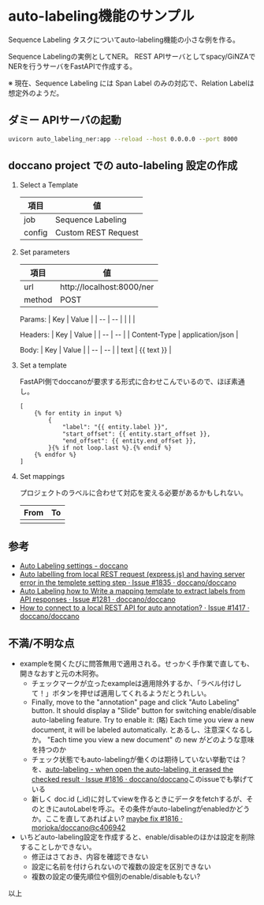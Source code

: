 # auto-labeling機能のサンプル

Sequence Labeling タスクについてauto-labeling機能の小さな例を作る。

Sequence Labelingの実例としてNER。
REST APIサーバとしてspacy/GiNZAでNERを行うサーバをFastAPIで作成する。

※ 現在、Sequence Labeling には Span Label のみの対応で、Relation Labelは想定外のようだ。


## ダミー APIサーバの起動

```bash
uvicorn auto_labeling_ner:app --reload --host 0.0.0.0 --port 8000
```

## doccano project での auto-labeling 設定の作成

1. Select a Template

    | 項目 | 値 |
    | -- | -- |
    | job | Sequence Labeling |
    | config | Custom REST Request |

2. Set parameters

    | 項目 | 値 |
    | -- | -- |
    | url | http://localhost:8000/ner |
    | method | POST |

    Params:
    | Key | Value |
    | -- | -- |
    |  |  |

    Headers:
    | Key | Value |
    | -- | -- |
    | Content-Type | application/json |

    Body:
    | Key | Value |
    | -- | -- |
    | text | {{ text }} |

    
3. Set a template

    FastAPI側でdoccanoが要求する形式に合わせこんでいるので、ほぼ素通し。

    ```jinja
    [
        {% for entity in input %}
            {
                "label": "{{ entity.label }}",
                "start_offset": {{ entity.start_offset }},
                "end_offset": {{ entity.end_offset }},
            }{% if not loop.last %}.{% endif %}
        {% endfor %}
    ]
    ```

4. Set mappings

    プロジェクトのラベルに合わせて対応を変える必要があるかもしれない。

    | From | To |
    | -- | -- |
    |    |    |

## 参考

- [Auto Labeling settings - doccano](https://doccano.github.io/doccano/advanced/auto_labelling_config/)
- [Auto labelling from local REST request (express.js) and having server error in the templete setting step · Issue #1835 · doccano/doccano](https://github.com/doccano/doccano/issues/1835)
- [Auto Labeling how to Write a mapping template to extract labels from API responses · Issue #1281 · doccano/doccano](https://github.com/doccano/doccano/issues/1281)
- [How to connect to a local REST API for auto annotation? · Issue #1417 · doccano/doccano](https://github.com/doccano/doccano/issues/1417)

## 不満/不明な点

- exampleを開くたびに問答無用で適用される。せっかく手作業で直しても、開きなおすと元の木阿弥。
  - チェックマークが立ったexampleは適用除外するか、「ラベル付けして！」ボタンを押せば適用してくれるようだとうれしい。
  - Finally, move to the "annotation" page and click "Auto Labeling" button. It should display a "Slide" button for switching enable/disable auto-labeling feature. Try to enable it: (略) Each time you view a new document, it will be labeled automatically.  とあるし、注意深くなるしか。 "Each time you view a new document" の new がどのような意味を持つのか
  - チェック状態でもauto-labelingが働くのは期待していない挙動では？を、[auto-labeling - when open the auto-labeling, it erased the checked result · Issue #1816 · doccano/doccano](https://github.com/doccano/doccano/issues/1816)このissueでも挙げている
  - 新しく doc.id (_id)に対してviewを作るときにデータをfetchするが、そのときにautoLabelを呼ぶ。その条件がauto-labelingがenabledかどうか。ここを直してあればよい? [maybe fix #1816 · morioka/doccano@c406942](https://github.com/morioka/doccano/commit/c406942525cdbf0b9df97961cebf5753c2629020)
- いちどauto-labeling設定を作成すると、enable/disableのほかは設定を削除することしかできない。
  - 修正はさておき、内容を確認できない
  - 設定に名前を付けられないので複数の設定を区別できない
  - 複数の設定の優先順位や個別のenable/disableもない?


以上